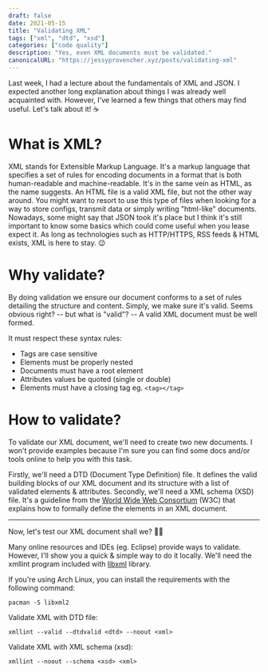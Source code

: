 ```yaml
---
draft: false
date: 2021-05-15
title: "Validating XML"
tags: ["xml", "dtd", "xsd"]
categories: ["code quality"]
description: "Yes, even XML documents must be validated."
canonicalURL: "https://jessyprovencher.xyz/posts/validating-xml"
---
```


Last week, I had a lecture about the fundamentals of XML and JSON. I expected another long explanation about things
I was already well acquainted with. However, I've learned a few things that others may find useful.
Let's talk about it! :coffee:

# What is XML?

XML stands for Extensible Markup Language. It's a markup language that specifies a set of rules for encoding
documents in a format that is both human-readable and machine-readable. It's in the same vein as HTML, as the
name suggests. An HTML file is a valid XML file, but not the other way around. You might want to resort to use
this type of files when looking for a way to store configs, transmit data or simply writing "html-like" documents.
Nowadays, some might say that JSON took it's place but I think it's still important to know some basics which could
come useful when you lease expect it. As long as technologies such as HTTP/HTTPS, RSS feeds & HTML exists, XML is here to stay. :wink:

# Why validate?

By doing validation we ensure our document conforms to a set of rules detailing
the structure and content. Simply, we make sure it's valid. Seems
obvious right? -- but what is "valid"? -- A valid XML document must be well formed.

It must respect these syntax rules:

* Tags are case sensitive
* Elements must be properly nested
* Documents must have a root element
* Attributes values be quoted (single or double)
* Elements must have a closing tag eg. `<tag></tag>`

# How to validate?

To validate our XML document, we'll need to create two new documents. I won't provide examples because I'm sure you
can find some docs and/or tools online to help you with this task.

Firstly, we'll need a DTD (Document Type Definition) file. It defines the valid building blocks of our XML document
and its structure with a list of validated elements & attributes. Secondly, we'll need a XML schema (XSD) file. It's a
guideline from the [World Wide Web Consortium](https://www.w3.org) (W3C) that explains how to formally define the elements
in an XML document.

---

Now, let's test our XML document shall we? :scientist:

Many online resources and IDEs (eg. Eclipse) provide ways to validate. However, I'll show you a quick & simple
way to do it locally. We'll need the xmllint program included with [libxml](http://www.xmlsoft.org) library.

If you're using Arch Linux, you can install the requirements with the
following command:

```console
pacman -S libxml2
```

Validate XML with DTD file:

```console
xmllint --valid --dtdvalid <dtd> --noout <xml>
```

Validate XML with XML schema (xsd):

```console
xmllint --noout --schema <xsd> <xml>
```
